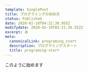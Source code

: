 ```yaml
---
template: SinglePost
title: プログラミングの初め方
status: Published
date: 2020-02-18T04:22:39.955Z
modifydate: 2020-02-19T03:21:36.552Z
excerpt: あ
meta:
  canonicalLink: programing_start
  description: プログラミングスタート
  title: programing-start
---
```

このように始めます
